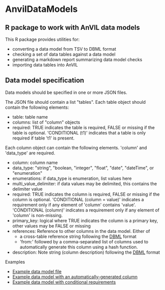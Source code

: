 # AnvilDataModels

## R package to work with AnVIL data models

This R package provides utilities for:

- converting a data model from TSV to DBML format
- checking a set of data tables against a data model
- generating a markdown report summarizing data model checks
- importing data tables into AnVIL

## Data model specification

Data models should be specified in one or more JSON files.

The JSON file should contain a list "tables". Each table object should
contain the following elements: 

- table: table name
- columns: list of "column" objects
- required: TRUE indicates the table is required, FALSE or missing if the table
   is optional. 'CONDITIONAL (t1)' indicates that a table is only required if table 't1' is 
   present.

Each column object can contain the following elements. 'column' and 'data_type' are required.

- column: column name
- data_type: "string", "boolean, "integer", "float", "date", "dateTime", or "enumeration"
- enumerations: if data_type is enumeration, list values here
- multi_value_delimiter: if data values may be delimited, this contains the delimiter value
- required: TRUE indicates the column is required, FALSE or missing if the column
   is optional. 'CONDITIONAL (column = value)' indicates a requirement only if any element of 
   'column' contains 'value'. 'CONDITIONAL (column)' indicates a requirement only if any element
   of 'column' is non-missing.
- primary_key: logical where TRUE indicates the column is a primary key, 
    other values may be FALSE or missing
- references: Reference to other columns in the data model. Either of
    - a cross-table reference string following the 
    [DBML](https://www.dbml.org/docs/#relationships-foreign-key-definitions)
    format
    - 'from:' followed by a comma-separated list of columns used to
    automatically generate this column using a hash function.
- description: Note string (column description) following the
    [DBML](https://www.dbml.org/docs/#column-notes) format

Examples

- [Example data model file](inst/extdata/data_model.json)
- [Example data model with an automatically-generated column](inst/extdata/data_model_auto_id.json)
- [Example data model with conditional requirements](inst/extdata/data_model_conditional.json)
